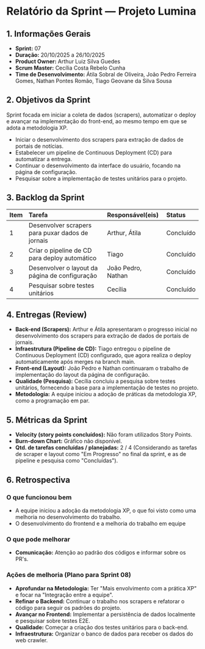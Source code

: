 # Relatório da Sprint — Projeto Lumina

## 1. Informações Gerais

- **Sprint:** 07
- **Duração:** 20/10/2025 a 26/10/2025
- **Product Owner:** Arthur Luiz Silva Guedes
- **Scrum Master:** Cecília Costa Rebelo Cunha
- **Time de Desenvolvimento:** Átila Sobral de Oliveira, João Pedro Ferreira Gomes, Nathan Pontes Romão, Tiago Geovane da Silva Sousa

## 2. Objetivos da Sprint

Sprint focada em iniciar a coleta de dados (scrapers), automatizar o deploy e avançar na implementação do front-end, ao mesmo tempo em que se adota a metodologia XP.

- Iniciar o desenvolvimento dos scrapers para extração de dados de portais de notícias.
- Estabelecer um pipeline de Continuous Deployment (CD) para automatizar a entrega.
- Continuar o desenvolvimento da interface do usuário, focando na página de configuração.
- Pesquisar sobre a implementação de testes unitários para o projeto.

## 3. Backlog da Sprint

| Item | Tarefa                                             | Responsável(eis)   | Status        |
| :--- | :------------------------------------------------- | :----------------- | :------------ |
| 1    | Desenvolver scrapers para puxar dados de jornais   | Arthur, Átila      | Concluído  |
| 2    | Criar o pipeline de CD para deploy automático      | Tiago              | Concluído     |
| 3    | Desenvolver o layout da página de configuração     | João Pedro, Nathan | Concluído  |
| 4    | Pesquisar sobre testes unitários                   | Cecília            | Concluído     |

## 4. Entregas (Review)

- **Back-end (Scrapers):** Arthur e Átila apresentaram o progresso inicial no desenvolvimento dos scrapers para extração de dados de portais de jornais.
- **Infraestrutura (Pipeline de CD):** Tiago entregou o pipeline de Continuous Deployment (CD) configurado, que agora realiza o deploy automaticamente após merges na branch main.
- **Front-end (Layout):** João Pedro e Nathan continuaram o trabalho de implementação do layout da página de configuração.
- **Qualidade (Pesquisa):** Cecília concluiu a pesquisa sobre testes unitários, fornecendo a base para a implementação de testes no projeto.
- **Metodologia:** A equipe iniciou a adoção de práticas da metodologia XP, como a programação em par.

## 5. Métricas da Sprint

- **Velocity (story points concluídos):** Não foram utilizados Story Points.
- **Burn-down Chart:** Gráfico não disponível.
- **Qtd. de tarefas concluídas / planejadas:** 2 / 4 (Considerando as tarefas de scraper e layout como "Em Progresso" no final da sprint, e as de pipeline e pesquisa como "Concluídas").

## 6. Retrospectiva

### O que funcionou bem

- A equipe iniciou a adoção da metodologia XP, o que foi visto como uma melhoria no desenvolvimento do trabalho.
- O desenvolvimento do frontend e a melhoria do trabalho em equipe

### O que pode melhorar

- **Comunicação:** Atenção ao padrão dos códigos e informar sobre os PR's.

### Ações de melhoria (Plano para Sprint 08)

- **Aprofundar na Metodologia:** Ter "Mais envolvimento com a prática XP" e focar na "Integração entre a equipe".
- **Refinar o Backend:** Continuar o trabalho nos scrapers e refatorar o código para seguir os padrões do projeto.
- **Avançar no Frontend:** Implementar a persistência de dados localmente e pesquisar sobre testes E2E.
- **Qualidade:** Começar a criação dos testes unitários para o back-end.
- **Infraestrutura:** Organizar o banco de dados para receber os dados do web crawler.
